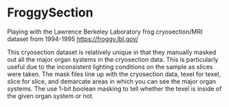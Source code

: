 # FroggySection
Playing with the Lawrence Berkeley Laboratory frog cryosection/MRI dataset from 1994-1995 https://froggy.lbl.gov/

This cryosection dataset is relatively unique in that they manually masked out all the major organ systems in the cryosection data. This is particularly useful due to the inconsistent lighting conditions on the sample as slices were taken. The mask files line up with the cryosection data, texel for texel, slice for slice, and demarcate areas in which you can see the major organ systems. The use 1-bit boolean masking to tell whether the texel is inside of the given organ system or not.
